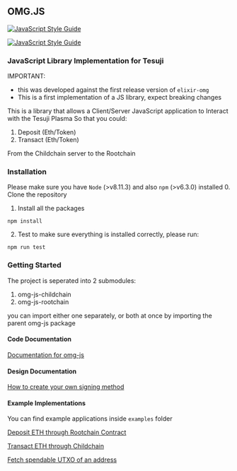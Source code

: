 ## OMG.JS 
[![JavaScript Style Guide](https://img.shields.io/badge/code_style-standard-brightgreen.svg)](https://standardjs.com)

[![JavaScript Style Guide](https://cdn.rawgit.com/standard/standard/master/badge.svg)](https://github.com/standard/standard)

### JavaScript Library Implementation for Tesuji 

IMPORTANT: 
* this was developed against the first release version of `elixir-omg` 
* This is a first implementation of a JS library, expect breaking changes

This is a library that allows a Client/Server JavaScript application to Interact with the Tesuji Plasma
So that you could:

1. Deposit (Eth/Token)
2. Transact (Eth/Token)

From the Childchain server to the Rootchain

### Installation

Please make sure you have `Node` (>v8.11.3) and also `npm` (>v6.3.0) installed
0. Clone the repository
1. Install all the packages
```
npm install
```
2. Test to make sure everything is installed correctly, please run:

```
npm run test
```

### Getting Started

The project is seperated into 2 submodules:

1. omg-js-childchain
2. omg-js-rootchain

you can import either one separately, or both at once by importing the parent omg-js package

#### Code Documentation

[Documentation for omg-js ](http://omisego.github.io/omg-js)

#### Design Documentation

[How to create your own signing method](/integration-docs/signing-methods.md)

#### Example Implementations

You can find example applications inside `examples` folder

[Deposit ETH through Rootchain Contract](examples/node-deposit.js)

[Transact ETH through Childchain](examples/node-transact.js)

[Fetch spendable UTXO of an address](examples/fetch-utxo.js)

